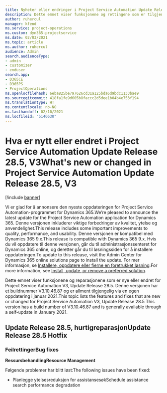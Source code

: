 ```yaml
---
title: Nyheter eller endringer i Project Service Automation Update Release 28.5, hurtigreparasjon, V3
description: Dette emnet viser funksjonene og rettingene som er tilgjengelig i Project Service Automation Update Release 28.5, hurtigreparasjon, V3.
author: ruhercul
manager: kfend
ms.service: project-operations
ms.custom: dyn365-projectservice
ms.date: 02/03/2021
ms.topic: article
ms.author: ruhercul
audience: Admin
search.audienceType:
- admin
- customizer
- enduser
search.app:
- D365CE
- D365PS
- ProjectOperations
ms.openlocfilehash: 6eba825be797626cd31a125bda6d9bdc1133bae9
ms.sourcegitcommit: 418fa1fe9d605b8faccc2d5dee1b04b4e753f194
ms.translationtype: HT
ms.contentlocale: nb-NO
ms.lasthandoff: 02/10/2021
ms.locfileid: "5146630"
---
```

# <a name="whats-new-or-changed-in-project-service-automation-update-release-285-v3"></a><span data-ttu-id="f27e3-103">Hva er nytt eller endret i Project Service Automation Update Release 28.5, V3</span><span class="sxs-lookup"><span data-stu-id="f27e3-103">What's new or changed in Project Service Automation Update Release 28.5, V3</span></span>

[!include [banner](../includes/psa-now-project-operations.md)]

<span data-ttu-id="f27e3-104">Vi er glad for å annonsere den nyeste oppdateringen for Project Service Automation-programmet for Dynamics 365.</span><span class="sxs-lookup"><span data-stu-id="f27e3-104">We’re pleased to announce the latest update for the Project Service Automation application for Dynamics 365.</span></span> <span data-ttu-id="f27e3-105">Denne versjonen inkluderer viktige forbedringer av kvalitet, ytelse og anvendelighet.</span><span class="sxs-lookup"><span data-stu-id="f27e3-105">This release includes some important improvements to quality, performance, and usability.</span></span> <span data-ttu-id="f27e3-106">Denne versjonen er kompatibel med Dynamics 365 9.x.</span><span class="sxs-lookup"><span data-stu-id="f27e3-106">This release is compatible with Dynamics 365 9.x.</span></span> <span data-ttu-id="f27e3-107">Hvis du vil oppdatere til denne versjonen, går du til administrasjonssenteret for Dynamics 365 online, og deretter går du til løsningssiden for å installere oppdateringen.</span><span class="sxs-lookup"><span data-stu-id="f27e3-107">To update to this release, visit the Admin Center for Dynamics 365 online solutions page to install the update.</span></span> <span data-ttu-id="f27e3-108">For mer informasjon, se [Installere, oppdatere eller fjerne en foretrukket løsning](https://docs.microsoft.com/power-platform/admin/install-remove-preferred-solution).</span><span class="sxs-lookup"><span data-stu-id="f27e3-108">For more information, see [Install, update, or remove a preferred solution](https://docs.microsoft.com/power-platform/admin/install-remove-preferred-solution).</span></span>

<span data-ttu-id="f27e3-109">Dette emnet viser funksjonene og reparasjonene som er nye eller endret for Project Service Automation V3, Update Release 28.5. Denne versjonen har et buildnummer V3.10.46.87 og er allment tilgjengelig via en egen oppdatering i januar 2021.</span><span class="sxs-lookup"><span data-stu-id="f27e3-109">This topic lists the features and fixes that are new or changed for Project Service Automation V3, Update Release 28.5 This version has a build number of V3.10.46.87 and is generally available through a self-update in January 2021.</span></span>

## <a name="update-release-285-hotfix"></a><span data-ttu-id="f27e3-110">Update Release 28.5, hurtigreparasjon</span><span class="sxs-lookup"><span data-stu-id="f27e3-110">Update Release 28.5 Hotfix</span></span>

### <a name="bug-fixes"></a><span data-ttu-id="f27e3-111">Feilrettinger</span><span class="sxs-lookup"><span data-stu-id="f27e3-111">Bug fixes</span></span>

<span data-ttu-id="f27e3-112">**Ressursbehandling**</span><span class="sxs-lookup"><span data-stu-id="f27e3-112">**Resource Management**</span></span>

<span data-ttu-id="f27e3-113">Følgende problemer har blitt løst:</span><span class="sxs-lookup"><span data-stu-id="f27e3-113">The following issues have been fixed:</span></span>

- <span data-ttu-id="f27e3-114">Planlegge ytelsesreduksjon for assistansesøk</span><span class="sxs-lookup"><span data-stu-id="f27e3-114">Schedule assistance search performance degradation</span></span>

